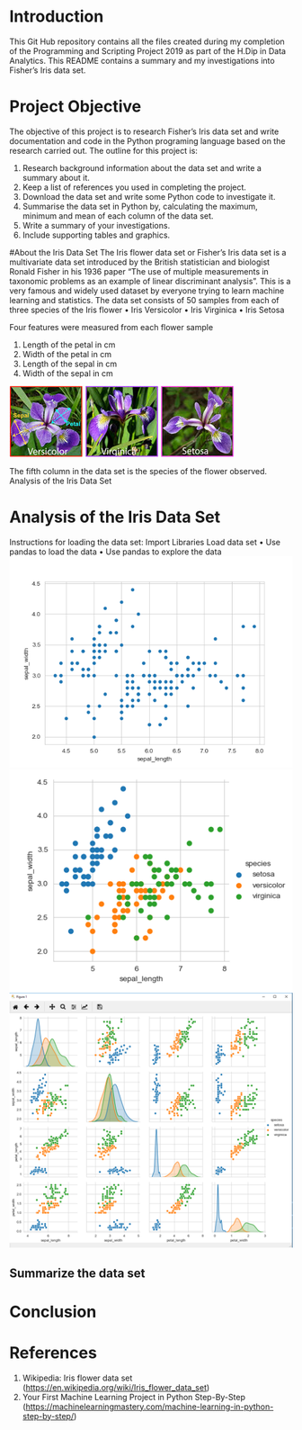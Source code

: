 # Introduction
This Git Hub repository contains all the files created during my completion of the Programming and Scripting Project 2019 as part of the H.Dip in Data Analytics.  This README contains a summary and my investigations into Fisher’s Iris data set.

# Project Objective
The objective of this project is to research Fisher’s Iris data set and write documentation and code in the Python programing language based on the research carried out.  The outline for this project is:
1. Research background information about the data set and write a summary about it.
2. Keep a list of references you used in completing the project.
3. Download the data set and write some Python code to investigate it.
4. Summarise the data set in Python by, calculating the maximum, minimum and mean of each column of the data set. 
5. Write a summary of your investigations.
6. Include supporting tables and graphics.

#About the Iris Data Set
The Iris flower data set or Fisher’s Iris data set is a multivariate data set introduced by the British statistician and biologist Ronald Fisher in his 1936 paper “The use of multiple measurements in taxonomic problems as an example of linear discriminant analysis”. This is a very famous and widely used dataset by everyone trying to learn machine learning and statistics. The data set consists of 50 samples from each of three species of the Iris flower 
•	Iris Versicolor 
•	Iris Virginica 
•	Iris Setosa

Four features were measured from each flower sample 
1.	Length of the petal in cm
2.	Width of the petal in cm
3.	Length of the sepal in cm
4.	Width of the sepal in cm
 
![](Images/Iris.jpg)

The fifth column in the data set is the species of the flower observed.
Analysis of the Iris Data Set

# Analysis of the Iris Data Set
Instructions for loading the data set:
Import Libraries
Load data set
•	Use pandas to load the data
•	Use pandas to explore the data 
![Scatter Results](Images/Scatter.png)
![Scatter Results in Colour](Images/ColourScatter.png)
![Pair-Plot Results](Images/PairPlot.PNG)

## Summarize the data set

# Conclusion

# References
1.	Wikipedia: Iris flower data set (https://en.wikipedia.org/wiki/Iris_flower_data_set)
2.	Your First Machine Learning Project in Python Step-By-Step (https://machinelearningmastery.com/machine-learning-in-python-step-by-step/)

